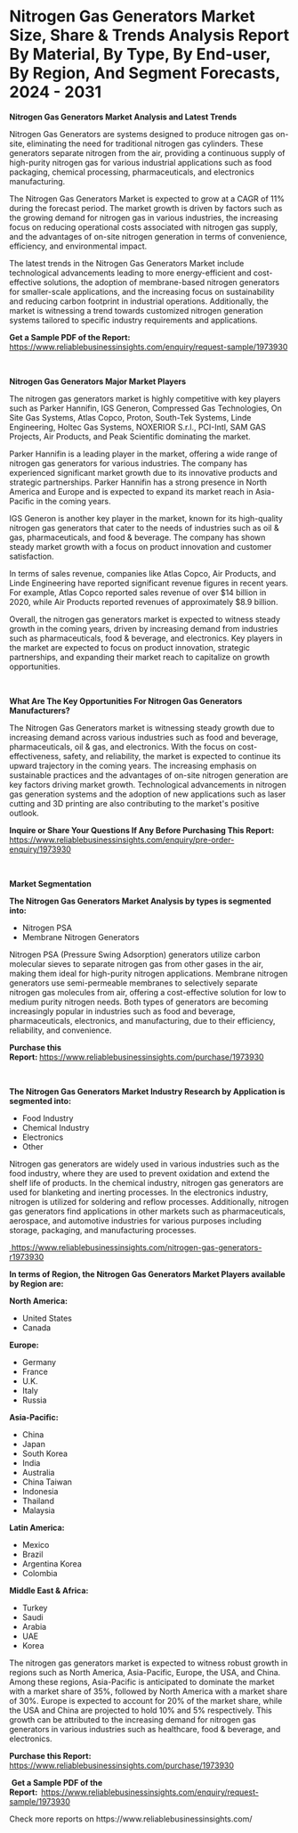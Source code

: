 <p><h1>Nitrogen Gas Generators Market Size, Share & Trends Analysis Report By Material, By Type, By End-user, By Region, And Segment Forecasts, 2024 - 2031</h1></p><p><strong>Nitrogen Gas Generators Market Analysis and Latest Trends</strong></p>
<p><p>Nitrogen Gas Generators are systems designed to produce nitrogen gas on-site, eliminating the need for traditional nitrogen gas cylinders. These generators separate nitrogen from the air, providing a continuous supply of high-purity nitrogen gas for various industrial applications such as food packaging, chemical processing, pharmaceuticals, and electronics manufacturing.</p><p>The Nitrogen Gas Generators Market is expected to grow at a CAGR of 11% during the forecast period. The market growth is driven by factors such as the growing demand for nitrogen gas in various industries, the increasing focus on reducing operational costs associated with nitrogen gas supply, and the advantages of on-site nitrogen generation in terms of convenience, efficiency, and environmental impact.</p><p>The latest trends in the Nitrogen Gas Generators Market include technological advancements leading to more energy-efficient and cost-effective solutions, the adoption of membrane-based nitrogen generators for smaller-scale applications, and the increasing focus on sustainability and reducing carbon footprint in industrial operations. Additionally, the market is witnessing a trend towards customized nitrogen generation systems tailored to specific industry requirements and applications.</p></p>
<p><strong>Get a Sample PDF of the Report:&nbsp;</strong> <a href="https://www.reliablebusinessinsights.com/enquiry/request-sample/1973930">https://www.reliablebusinessinsights.com/enquiry/request-sample/1973930</a></p>
<p>&nbsp;</p>
<p><strong>Nitrogen Gas Generators Major Market Players</strong></p>
<p><p>The nitrogen gas generators market is highly competitive with key players such as Parker Hannifin, IGS Generon, Compressed Gas Technologies, On Site Gas Systems, Atlas Copco, Proton, South-Tek Systems, Linde Engineering, Holtec Gas Systems, NOXERIOR S.r.l., PCI-Intl, SAM GAS Projects, Air Products, and Peak Scientific dominating the market.</p><p>Parker Hannifin is a leading player in the market, offering a wide range of nitrogen gas generators for various industries. The company has experienced significant market growth due to its innovative products and strategic partnerships. Parker Hannifin has a strong presence in North America and Europe and is expected to expand its market reach in Asia-Pacific in the coming years.</p><p>IGS Generon is another key player in the market, known for its high-quality nitrogen gas generators that cater to the needs of industries such as oil & gas, pharmaceuticals, and food & beverage. The company has shown steady market growth with a focus on product innovation and customer satisfaction.</p><p>In terms of sales revenue, companies like Atlas Copco, Air Products, and Linde Engineering have reported significant revenue figures in recent years. For example, Atlas Copco reported sales revenue of over $14 billion in 2020, while Air Products reported revenues of approximately $8.9 billion.</p><p>Overall, the nitrogen gas generators market is expected to witness steady growth in the coming years, driven by increasing demand from industries such as pharmaceuticals, food & beverage, and electronics. Key players in the market are expected to focus on product innovation, strategic partnerships, and expanding their market reach to capitalize on growth opportunities.</p></p>
<p>&nbsp;</p>
<p><strong>What Are The Key Opportunities For Nitrogen Gas Generators Manufacturers?</strong></p>
<p><p>The Nitrogen Gas Generators market is witnessing steady growth due to increasing demand across various industries such as food and beverage, pharmaceuticals, oil & gas, and electronics. With the focus on cost-effectiveness, safety, and reliability, the market is expected to continue its upward trajectory in the coming years. The increasing emphasis on sustainable practices and the advantages of on-site nitrogen generation are key factors driving market growth. Technological advancements in nitrogen gas generation systems and the adoption of new applications such as laser cutting and 3D printing are also contributing to the market's positive outlook.</p></p>
<p><strong>Inquire or Share Your Questions If Any Before Purchasing This Report:</strong> <a href="https://www.reliablebusinessinsights.com/enquiry/pre-order-enquiry/1973930">https://www.reliablebusinessinsights.com/enquiry/pre-order-enquiry/1973930</a></p>
<p>&nbsp;</p>
<p><strong>Market Segmentation</strong></p>
<p><strong>The Nitrogen Gas Generators Market Analysis by types is segmented into:</strong></p>
<p><ul><li>Nitrogen PSA</li><li>Membrane Nitrogen Generators</li></ul></p>
<p><p>Nitrogen PSA (Pressure Swing Adsorption) generators utilize carbon molecular sieves to separate nitrogen gas from other gases in the air, making them ideal for high-purity nitrogen applications. Membrane nitrogen generators use semi-permeable membranes to selectively separate nitrogen gas molecules from air, offering a cost-effective solution for low to medium purity nitrogen needs. Both types of generators are becoming increasingly popular in industries such as food and beverage, pharmaceuticals, electronics, and manufacturing, due to their efficiency, reliability, and convenience.</p></p>
<p><strong>Purchase this Report:&nbsp;</strong><a href="https://www.reliablebusinessinsights.com/purchase/1973930">https://www.reliablebusinessinsights.com/purchase/1973930</a></p>
<p>&nbsp;</p>
<p><strong>The Nitrogen Gas Generators Market Industry Research by Application is segmented into:</strong></p>
<p><ul><li>Food Industry</li><li>Chemical Industry</li><li>Electronics</li><li>Other</li></ul></p>
<p><p>Nitrogen gas generators are widely used in various industries such as the food industry, where they are used to prevent oxidation and extend the shelf life of products. In the chemical industry, nitrogen gas generators are used for blanketing and inerting processes. In the electronics industry, nitrogen is utilized for soldering and reflow processes. Additionally, nitrogen gas generators find applications in other markets such as pharmaceuticals, aerospace, and automotive industries for various purposes including storage, packaging, and manufacturing processes.</p></p>
<p><a href="https://www.reliablebusinessinsights.com/nitrogen-gas-generators-r1973930">&nbsp;https://www.reliablebusinessinsights.com/nitrogen-gas-generators-r1973930</a></p>
<p><strong>In terms of Region, the Nitrogen Gas Generators Market Players available by Region are:</strong></p>
<p>
    <p> <strong> North America: </strong>
        <ul>
            <li>United States</li>
            <li>Canada</li>
        </ul>
        </p> 
    <p> <strong> Europe: </strong>
        <ul>
            <li>Germany</li>
            <li>France</li>
            <li>U.K.</li>
            <li>Italy</li>
            <li>Russia</li>
        </ul>
        </p> 
    <p> <strong> Asia-Pacific: </strong>
        <ul>
            <li>China</li>
            <li>Japan</li>
            <li>South Korea</li>
            <li>India</li>
            <li>Australia</li>
            <li>China Taiwan</li>
            <li>Indonesia</li>
            <li>Thailand</li>
            <li>Malaysia</li>
        </ul>
        </p> 
    <p> <strong> Latin America: </strong>
        <ul>
            <li>Mexico</li>
            <li>Brazil</li>
            <li>Argentina Korea</li>
            <li>Colombia</li>
        </ul>
        </p> 
    <p> <strong> Middle East & Africa: </strong>
        <ul>
            <li>Turkey</li>
            <li>Saudi</li>
            <li>Arabia</li>
            <li>UAE</li>
            <li>Korea</li>
        </ul>
    </p>
    </p>
<p><p>The nitrogen gas generators market is expected to witness robust growth in regions such as North America, Asia-Pacific, Europe, the USA, and China. Among these regions, Asia-Pacific is anticipated to dominate the market with a market share of 35%, followed by North America with a market share of 30%. Europe is expected to account for 20% of the market share, while the USA and China are projected to hold 10% and 5% respectively. This growth can be attributed to the increasing demand for nitrogen gas generators in various industries such as healthcare, food & beverage, and electronics.</p></p>
<p><strong>Purchase this Report: </strong><a href="https://www.reliablebusinessinsights.com/purchase/1973930">https://www.reliablebusinessinsights.com/purchase/1973930</a></p>
<p>&nbsp;<strong>Get a Sample PDF of the Report:&nbsp;&nbsp;</strong><a href="https://www.reliablebusinessinsights.com/enquiry/request-sample/1973930">https://www.reliablebusinessinsights.com/enquiry/request-sample/1973930</a></p>
<p><strong></strong></p>
<p>Check more reports on https://www.reliablebusinessinsights.com/</p>